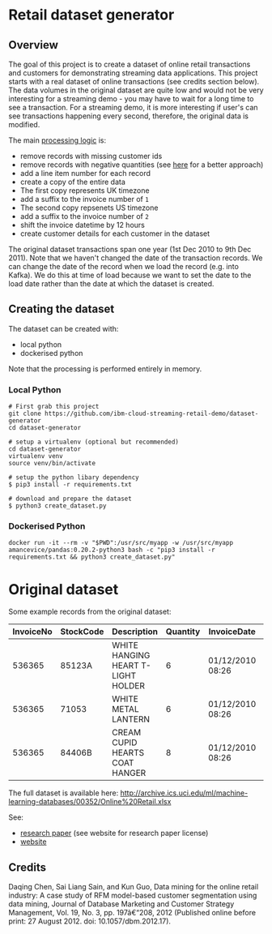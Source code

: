 # Retail dataset generator

## Overview

The goal of this project is to create a dataset of online retail transactions and customers for demonstrating streaming data applications.
This project starts with a real dataset of online transactions (see credits section below). The data volumes in the original dataset are quite low and would not be very interesting for a streaming demo - you may have to wait for a long time to see a transaction. For a streaming demo, it is more interesting if user's can see transactions happening every second, therefore, the original data is modified.

The main [processing logic](./create_dataset.py) is:

- remove records with missing customer ids
- remove records with negative quantities (see [here](https://github.com/ibm-cloud-streaming-retail-demo/dataset-generator/issues/1) for a better approach)
- add a line item number for each record
- create a copy of the entire data
 - The first copy represents UK timezone
  - add a suffix to the invoice number of `1`
 - The second copy repsenets US timezone
  - add a suffix to the invoice number of `2`
  - shift the invoice datetime by 12 hours
- create customer details for each customer in the dataset

The original dataset transactions span one year (1st Dec 2010 to 9th Dec 2011). Note that we haven't changed the date of the transaction records. We can change the date of the record when we load the record (e.g. into Kafka). We do this at time of load because we want to set the date to the load date rather than the date at which the dataset is created.

## Creating the dataset

The dataset can be created with:

- local python
- dockerised python

Note that the processing is performed entirely in memory.

### Local Python

```
# First grab this project
git clone https://github.com/ibm-cloud-streaming-retail-demo/dataset-generator
cd dataset-generator

# setup a virtualenv (optional but recommended)
cd dataset-generator
virtualenv venv
source venv/bin/activate

# setup the python libary dependency
$ pip3 install -r requirements.txt

# download and prepare the dataset
$ python3 create_dataset.py
```

### Dockerised Python

```
docker run -it --rm -v "$PWD":/usr/src/myapp -w /usr/src/myapp amancevice/pandas:0.20.2-python3 bash -c "pip3 install -r requirements.txt && python3 create_dataset.py"
```



# Original dataset

Some example records from the original dataset:

InvoiceNo | StockCode | Description | Quantity | InvoiceDate | UnitPrice | CustomerID | Country
-- | -- | -- | -- | -- | -- | -- | --
536365	| 85123A	| WHITE HANGING HEART T-LIGHT HOLDER	| 6	| 01/12/2010 08:26	| 2.55	| 17850	| United Kingdom
536365	| 71053	| WHITE METAL LANTERN	| 6	| 01/12/2010 08:26	| 3.39	| 17850	| United Kingdom
536365	| 84406B	| CREAM CUPID HEARTS COAT HANGER	| 8	| 01/12/2010 08:26	| 2.75	| 17850	| United Kingdom

The full dataset is available here: http://archive.ics.uci.edu/ml/machine-learning-databases/00352/Online%20Retail.xlsx

See: 

- [research paper](./research_paper/paper.pdf) (see website for research paper license)
- [website](./research_paper/website.pdf) 

## Credits

Daqing Chen, Sai Liang Sain, and Kun Guo, Data mining for the online retail industry: A case study of RFM model-based customer segmentation using data mining, Journal of Database Marketing and Customer Strategy Management, Vol. 19, No. 3, pp. 197â€“208, 2012 (Published online before print: 27 August 2012. doi: 10.1057/dbm.2012.17).
